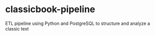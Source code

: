 # classicbook-pipeline
ETL pipeline using Python and PostgreSQL to structure and analyze a classic text
